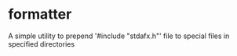 # formatter
A simple utility to prepend '#include "stdafx.h"' file to special files in specified directories

